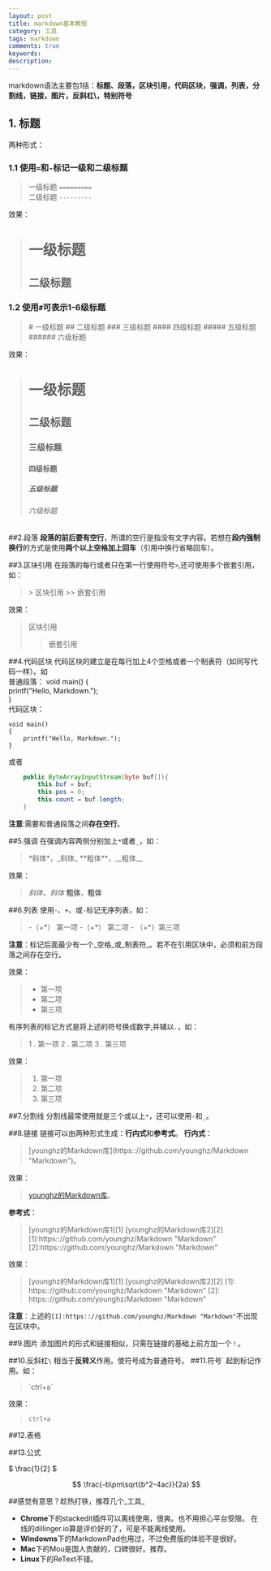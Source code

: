 ```yaml
---
layout: post
title: markdown基本教程
category: 工具
tags: markdown
comments: true
keywords:
description:
---
```

markdown语法主要包1括：**标题、段落，区块引用，代码区块，强调，列表，分割线，链接，图片，反斜杠\，特别符号**

## 1. 标题
两种形式：  
### 1.1 使用`=`和`-`标记一级和二级标题
> 一级标题
> `=========`   
> 二级标题
> `---------`

效果：
> 一级标题
> =========
> 二级标题
> ---------

### 1.2 使用`#`可表示1-6级标题
> \# 一级标题
> \## 二级标题
> \### 三级标题
> \#### 四级标题
> \##### 五级标题
> \###### 六级标题

效果：
> # 一级标题
> ## 二级标题
> ### 三级标题
> #### 四级标题
> ##### 五级标题
> ###### 六级标题

##2.段落
**段落的前后要有空行**，所谓的空行是指没有文字内容。若想在**段内强制换行**的方式是使用**两个以上空格加上回车**（引用中换行省略回车）。

##3.区块引用
在段落的每行或者只在第一行使用符号`>`,还可使用多个嵌套引用，如：
> \> 区块引用
> \>> 嵌套引用

效果：
> 区块引用
>> 嵌套引用

##4.代码区块
代码区块的建立是在每行加上4个空格或者一个制表符（如同写代码一样）。如    
普通段落：
void main()
{    
    printf("Hello, Markdown.");    
}    
代码区块：

    void main()
    {
        printf("Hello, Markdown.");
    }

或者

```java
	public ByteArrayInputStream(byte buf[]){
		this.buf = buf;
		this.pos = 0;
		this.count = buf.length;
	}
```

**注意**:需要和普通段落之间**存在空行**。

##5.强调
在强调内容两侧分别加上`*`或者`_`，如：
> \*斜体\*，\_斜体\_
> \*\*粗体\*\*，\_\_粗体\_\_

效果：
> *斜体*，_斜体_
> **粗体**，__粗体__

##6.列表
使用`·`、`+`、或`-`标记无序列表，如：
> \-（+\*） 第一项
> \-（+\*） 第二项
> \- （+\*）第三项

**注意**：标记后面最少有一个_空格_或_制表符_。若不在引用区块中，必须和前方段落之间存在空行。

效果：
> + 第一项
> + 第二项
> + 第三项

有序列表的标记方式是将上述的符号换成数字,并辅以`.`，如：
> 1 . 第一项
> 2 . 第二项
> 3 . 第三项

效果：
> 1. 第一项
> 2. 第二项
> 3. 第三项

##7.分割线
分割线最常使用就是三个或以上`*`，还可以使用`-`和`_`。

##8.链接
链接可以由两种形式生成：**行内式**和**参考式**。
**行内式**：
> \[younghz的Markdown库\]\(https:://github.com/younghz/Markdown "Markdown"\)。

效果：
> [younghz的Markdown库](https:://github.com/younghz/Markdown "Markdown")。

**参考式**：
> \[younghz的Markdown库1\]\[1\]
> \[younghz的Markdown库2\]\[2\]
> \[1\]:https:://github.com/younghz/Markdown "Markdown"
> \[2\]:https:://github.com/younghz/Markdown "Markdown"

效果：
> [younghz的Markdown库1][1]
> [younghz的Markdown库2][2]
[1]: https:://github.com/younghz/Markdown "Markdown"
[2]: https:://github.com/younghz/Markdown "Markdown"

**注意**：上述的`[1]:https:://github.com/younghz/Markdown "Markdown"`不出现在区块中。

##9.图片
添加图片的形式和链接相似，只需在链接的基础上前方加一个`！`。

##10.反斜杠`\`
相当于**反转义**作用。使符号成为普通符号。
##11.符号`
起到标记作用。如：
>\`ctrl+a\`

效果：
>`ctrl+a`

##12.表格


##13.公式

$ \frac{1}{2} $

$$
\frac{-b\pm\sqrt{b^2-4ac}}{2a}
$$


##感觉有意思？趁热打铁，推荐几个_工具_
+ **Chrome**下的stackedit插件可以离线使用，很爽。也不用担心平台受限。
在线的dillinger.io算是评价好的了，可是不能离线使用。   
+ **Windowns**下的MarkdownPad也用过，不过免费版的体验不是很好。
+ **Mac**下的Mou是国人贡献的，口碑很好。推荐。
+ **Linux**下的ReText不错。
